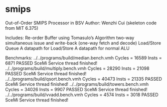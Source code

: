 # smips
Out-of-Order SMIPS Processor in BSV
Author:
  Wenzhi Cui (skeleton code from MIT 6.375)

Includes:
  Re-order Buffer using Tomasulo’s Algorithm
  two-way simultaneous issue and write-back (one-way fetch and decode)
  Load/Store Queue
  A datapath for Load/Store
  A datapath for normal ALU
  
Benchmarks:
  ../../programs/build/median.bench.vmh
  Cycles = 16589
  Insts  = 6871
  PASSED
  SceMi Service thread finished!
  ../../programs/build/multiply.bench.vmh
  Cycles = 28290
  Insts  = 21098
  PASSED
  SceMi Service thread finished!
  ../../programs/build/qsort.bench.vmh
  Cycles = 40473
  Insts  = 21335
  PASSED
  SceMi Service thread finished!
  ../../programs/build/towers.bench.vmh
  Cycles = 34026
  Insts  = 9907
  PASSED
  SceMi Service thread finished!
  ../../programs/build/vvadd.bench.vmh
  Cycles = 4574
  Insts  = 3018
  PASSED
  SceMi Service thread finished!
